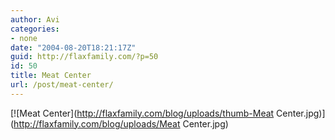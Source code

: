 ```yaml
---
author: Avi
categories:
- none
date: "2004-08-20T18:21:17Z"
guid: http://flaxfamily.com/?p=50
id: 50
title: Meat Center
url: /post/meat-center/
---
```

[![Meat Center](http://flaxfamily.com/blog/uploads/thumb-Meat Center.jpg)](http://flaxfamily.com/blog/uploads/Meat Center.jpg)